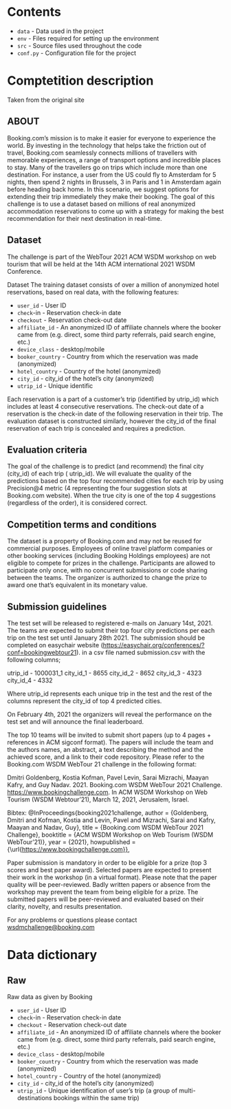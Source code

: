 # Contents

 - `data` - Data used in the project
 - `env` - Files required for setting up the environment
 - `src` - Source files used throughout the code
 - `conf.py` - Configuration file for the project

# Comptetition description

Taken from the original site

## ABOUT

Booking.com’s mission is to make it easier for everyone to experience the world. By investing in the technology that
helps take the friction out of travel, Booking.com seamlessly connects millions of travellers with memorable
experiences, a range of transport options and incredible places to stay. 
Many of the travellers go on trips which
include more than one destination. For instance, a user from the US could fly to Amsterdam for 5 nights, then spend 2
nights in Brussels, 3 in Paris and 1 in Amsterdam again before heading back home. In this scenario, we suggest options
for extending their trip immediately they make their booking.
The goal of this challenge is to use a dataset based on millions of real anonymized accommodation reservations to come
up with a strategy for making the best recommendation for their next destination in real-time.

## Dataset

The challenge is part of the WebTour 2021 ACM WSDM workshop on web tourism that will be held at the 14th ACM
international 2021 WSDM Conference.

Dataset The training dataset consists of over a million of anonymized hotel reservations, based on real data, with the
following features:

- `user_id` - User ID
- `check`-in - Reservation check-in date
- `checkout` - Reservation check-out date
- `affiliate_id` - An anonymized ID of affiliate channels where the booker came from (e.g. direct, some third party
  referrals, paid search engine, etc.)
- `device_class` - desktop/mobile
- `booker_country` - Country from which the reservation was made (anonymized)
- `hotel_country` - Country of the hotel (anonymized)
- `city_id` - city_id of the hotel’s city (anonymized)
- `utrip_id` - Unique identific


Each reservation is a part of a customer’s trip (identified by utrip_id) which includes at least 4 consecutive
reservations. The check-out date of a reservation is the check-in date of the following reservation in their trip.
The evaluation dataset is constructed similarly, however the city_id of the final reservation of each trip is concealed
and requires a prediction.

## Evaluation criteria 

The goal of the challenge is to predict (and recommend) the final city (city_id) of each trip (
utrip_id). We will evaluate the quality of the predictions based on the top four recommended cities for each trip by
using Precision@4 metric (4 representing the four suggestion slots at Booking.com website). When the true city is one of
the top 4 suggestions (regardless of the order), it is considered correct.

## Competition terms and conditions 

The dataset is a property of Booking.com and may not be reused for commercial purposes.
Employees of online travel platform companies or other booking services (including Booking Holdings employees) are not
eligible to compete for prizes in the challenge.
Participants are allowed to participate only once, with no concurrent submissions or code sharing between the teams.
The organizer is authorized to change the prize to award one that’s equivalent in its monetary value.

## Submission guidelines 

The test set will be released to registered e-mails on January 14st, 2021. The teams are expected
to submit their top four city predictions per each trip on the test set until January 28th 2021. The submission should
be completed on easychair website  (https://easychair.org/conferences/?conf=bookingwebtour21). in a csv file named
submission.csv with the following columns;

utrip_id - 1000031_1
city_id_1 - 8655
city_id_2 - 8652
city_id_3 - 4323
city_id_4 - 4332

Where utrip_id represents each unique trip in the test and the rest of the columns represent the city_id of top 4
predicted cities.

On February 4th, 2021 the organizers will reveal the performance on the test set and will announce the final
leaderboard.

The top 10 teams will be invited to submit short papers (up to 4 pages + references in ACM sigconf format). The papers
will include the team and the authors names, an abstract, a text describing the method and the achieved score, and a
link to their code repository. Please refer to the Booking.com WSDM WebTour 21 challenge in the following format:

Dmitri Goldenberg, Kostia Kofman, Pavel Levin, Sarai Mizrachi, Maayan Kafry, and Guy Nadav. 2021. Booking.com WSDM
WebTour 2021 Challenge. https://www.bookingchallenge.com. In ACM WSDM Workshop on Web Tourism (WSDM Webtour’21), March
12, 2021, Jerusalem, Israel.

Bibtex:
@InProceedings{booking2021challenge,
author = {Goldenberg, Dmitri and Kofman, Kostia and Levin, Pavel and Mizrachi, Sarai and Kafry, Maayan and Nadav, Guy},
title = {Booking.com WSDM WebTour 2021 Challenge},
booktitle = {ACM WSDM Workshop on Web Tourism (WSDM WebTour’21)},
year = {2021},
howpublished = {\url{https://www.bookingchallenge.com}},


Paper submission is mandatory in order to be eligible for a prize (top 3 scores and best paper award). Selected papers
are expected to present their work in the workshop (in a virtual format). Please note that the paper quality will be
peer-reviewed. Badly written papers or absence from the workshop may prevent the team from being eligible for a prize.
The submitted papers will be peer-reviewed and evaluated based on their clarity, novelty, and results presentation.

For any problems or questions please contact wsdmchallenge@booking.com

# Data dictionary

## Raw

Raw data as given by Booking

 - `user_id` - User ID
 - `check`-in - Reservation check-in date
 - `checkout` - Reservation check-out date
 - `affiliate_id` - An anonymized ID of affiliate channels where the booker came from (e.g. direct, some third party
    referrals, paid search engine, etc.)
 - `device_class` - desktop/mobile
 - `booker_country` - Country from which the reservation was made (anonymized)
 - `hotel_country` - Country of the hotel (anonymized)
 - `city_id` - city_id of the hotel’s city (anonymized)
 - `utrip_id` - Unique identification of user’s trip (a group of multi-destinations bookings within the same trip)